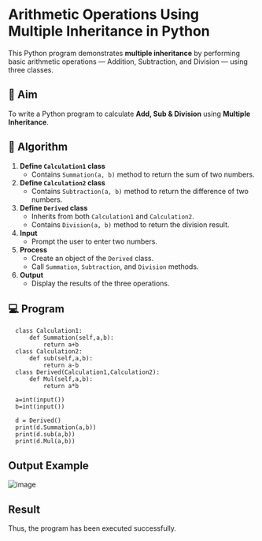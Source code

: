 # Arithmetic Operations Using Multiple Inheritance in Python

This Python program demonstrates **multiple inheritance** by performing basic arithmetic operations — Addition, Subtraction, and Division — using three classes.

## 🎯 Aim

To write a Python program to calculate **Add, Sub & Division** using **Multiple Inheritance**.

## 🧠 Algorithm

1. **Define `Calculation1` class**
   - Contains `Summation(a, b)` method to return the sum of two numbers.
2. **Define `Calculation2` class**
   - Contains `Subtraction(a, b)` method to return the difference of two numbers.
3. **Define `Derived` class**
   - Inherits from both `Calculation1` and `Calculation2`.
   - Contains `Division(a, b)` method to return the division result.
4. **Input**
   - Prompt the user to enter two numbers.
5. **Process**
   - Create an object of the `Derived` class.
   - Call `Summation`, `Subtraction`, and `Division` methods.
6. **Output**
   - Display the results of the three operations.

## 💻 Program 
      class Calculation1:  
          def Summation(self,a,b):  
              return a+b  
      class Calculation2:  
          def sub(self,a,b):  
              return a-b  
      class Derived(Calculation1,Calculation2):  
          def Mul(self,a,b): 
              return a*b
              
      a=int(input())
      b=int(input())
      
      d = Derived()  
      print(d.Summation(a,b))  
      print(d.sub(a,b))  
      print(d.Mul(a,b))  
## Output Example
![image](https://github.com/user-attachments/assets/d6cac170-714f-4862-86e9-2c865bf9ee50)
## Result
Thus, the program has been executed successfully.
